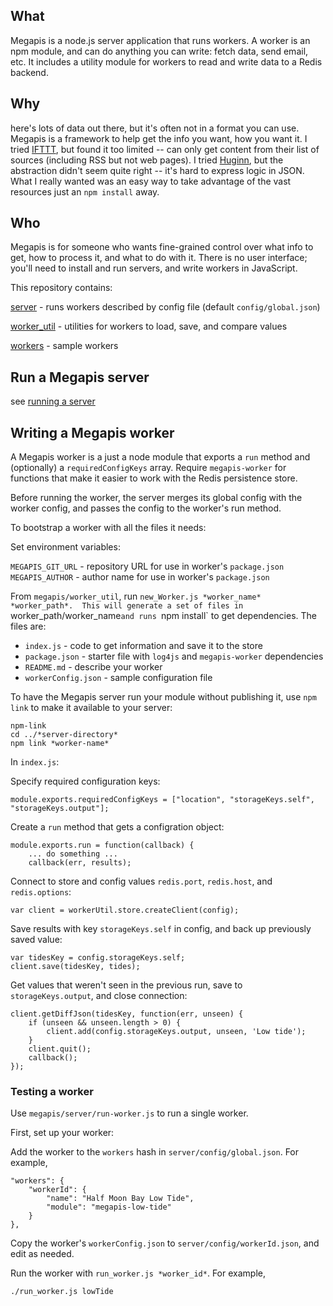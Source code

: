 
## What
Megapis is a node.js server application that runs workers.  A worker is an npm module,
and can do anything you can write: fetch data, send email, etc.   It includes a utility
module for workers to read and write data to a Redis backend.

## Why
here's lots of data out there, but it's often not in a format you can use.
Megapis is a framework to help get the info you want, how you want it.
I tried [IFTTT](https://ifttt.com/), but found it too limited -- can only get 
content from their list of sources (including RSS but not web pages).
I tried [Huginn](https://github.com/cantino/huginn), but the abstraction didn't
seem quite right -- it's hard to express logic in JSON.  What I really wanted was an easy
way to take advantage of the vast resources just an `npm install` away.

## Who
Megapis is for someone who wants fine-grained control over what info to get, how to
process it, and what to do with it.  There is no user interface; you'll need to install and
run servers, and write workers in JavaScript.

This repository contains:

[server](server/README.md) - runs workers described by config file (default `config/global.json`)

[worker\_util](worker\_util/README.me) - utilities for workers to load, save, and compare values

[workers](workers) - sample workers

## Run a Megapis server

see [running a server](server/README.id)

## Writing a Megapis worker

A Megapis worker is a just a node module that exports a `run` method and (optionally)
a `requiredConfigKeys` array.  Require `megapis-worker` for functions that make
it easier to work with the Redis persistence store.  

Before running the worker, the server merges its global 
config with the worker config, and passes the config to the worker's run method.

To bootstrap a worker with all the files it needs:

Set environment variables:

`MEGAPIS_GIT_URL` - repository URL for use in worker's `package.json`
`MEGAPIS_AUTHOR` - author name for use in worker's `package.json`

From `megapis/worker_util`, run `new_Worker.js *worker_name* *worker_path*.  This
will generate a set of files in `worker_path/worker_name` and runs 
`npm install` to get dependencies.  The files are:

- `index.js` - code to get information and save it to the store
- `package.json` - starter file with `log4js` and `megapis-worker` dependencies
- `README.md` - describe your worker
- `workerConfig.json` - sample configuration file

To have the Megapis server run your module without publishing it, use `npm link` to make it 
available to your server:

    npm-link
    cd ../*server-directory*
    npm link *worker-name*

In `index.js`:

Specify required configuration keys:

    module.exports.requiredConfigKeys = ["location", "storageKeys.self", "storageKeys.output"];

Create a `run` method that gets a configration object:

    module.exports.run = function(callback) {
        ... do something ...
        callback(err, results);

Connect to store and config values `redis.port`, `redis.host`, and `redis.options`:

    var client = workerUtil.store.createClient(config);

Save results with key `storageKeys.self` in config, and back up previously saved value:

    var tidesKey = config.storageKeys.self;
    client.save(tidesKey, tides);

Get values that weren't seen in the previous run, save to `storageKeys.output`, and close
connection:

    client.getDiffJson(tidesKey, function(err, unseen) {
        if (unseen && unseen.length > 0) {
            client.add(config.storageKeys.output, unseen, 'Low tide');
        }
        client.quit();
        callback();
    });

### Testing a worker

Use `megapis/server/run-worker.js` to run a single worker.

First, set up your worker:

Add the worker to the `workers` hash in `server/config/global.json`.  For example,

    "workers": {
        "workerId": {
            "name": "Half Moon Bay Low Tide",
            "module": "megapis-low-tide"
        }
    },

Copy the worker's `workerConfig.json` to `server/config/workerId.json`, and 
edit as needed.

Run the worker with `run_worker.js *worker_id*`.  For example,

    ./run_worker.js lowTide



